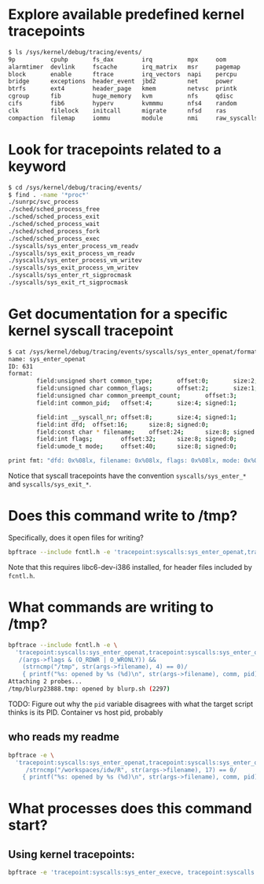 # Explore available predefined kernel tracepoints

```bash
$ ls /sys/kernel/debug/tracing/events/       
9p          cpuhp       fs_dax        irq          mpx     oom           rcu     sunrpc    vsyscall
alarmtimer  devlink     fscache       irq_matrix   msr     pagemap       rseq    swiotlb   workqueue
block       enable      ftrace        irq_vectors  napi    percpu        rtc     syscalls  writeback
bridge      exceptions  header_event  jbd2         net     power         sched   task      x86_fpu
btrfs       ext4        header_page   kmem         netvsc  printk        scsi    tcp       xdp
cgroup      fib         huge_memory   kvm          nfs     qdisc         sctp    timer     xfs
cifs        fib6        hyperv        kvmmmu       nfs4    random        signal  tlb       xfs_scrub
clk         filelock    initcall      migrate      nfsd    ras           skb     udp
compaction  filemap     iommu         module       nmi     raw_syscalls  sock    vmscan
```

# Look for tracepoints related to a keyword

```bash
$ cd /sys/kernel/debug/tracing/events/
$ find . -name '*proc*'
./sunrpc/svc_process
./sched/sched_process_free
./sched/sched_process_exit
./sched/sched_process_wait
./sched/sched_process_fork
./sched/sched_process_exec
./syscalls/sys_enter_process_vm_readv
./syscalls/sys_exit_process_vm_readv
./syscalls/sys_enter_process_vm_writev
./syscalls/sys_exit_process_vm_writev
./syscalls/sys_enter_rt_sigprocmask
./syscalls/sys_exit_rt_sigprocmask
```

# Get documentation for a specific kernel syscall tracepoint

```bash
$ cat /sys/kernel/debug/tracing/events/syscalls/sys_enter_openat/format 
name: sys_enter_openat
ID: 631
format:
        field:unsigned short common_type;       offset:0;       size:2; signed:0;
        field:unsigned char common_flags;       offset:2;       size:1; signed:0;
        field:unsigned char common_preempt_count;       offset:3;       size:1; signed:0;
        field:int common_pid;   offset:4;       size:4; signed:1;

        field:int __syscall_nr; offset:8;       size:4; signed:1;
        field:int dfd;  offset:16;      size:8; signed:0;
        field:const char * filename;    offset:24;      size:8; signed:0;
        field:int flags;        offset:32;      size:8; signed:0;
        field:umode_t mode;     offset:40;      size:8; signed:0;

print fmt: "dfd: 0x%08lx, filename: 0x%08lx, flags: 0x%08lx, mode: 0x%08lx", ((unsigned long)(REC->dfd)), ((unsigned long)(REC->filename)), ((unsigned long)(REC->flags)), ((unsigned long)(REC->mode))
```

Notice that syscall tracepoints have the convention `syscalls/sys_enter_*` and `syscalls/sys_exit_*`.

# Does this command write to /tmp?

Specifically, does it open files for writing?

```bash
bpftrace --include fcntl.h -e 'tracepoint:syscalls:sys_enter_openat,tracepoint:syscalls:sys_enter_open /(args->flags & (O_RDWR | O_WRONLY)) && (strncmp("/tmp", str(args->filename), 4) == 0)/ { @files[str(args->filename)] = count() }' -c 'sh ./blurp.sh'
```

Note that this requires libc6-dev-i386 installed, for header files included by `fcntl.h`.

# What commands are writing to /tmp?

```bash
bpftrace --include fcntl.h -e \
  'tracepoint:syscalls:sys_enter_openat,tracepoint:syscalls:sys_enter_open
   /(args->flags & (O_RDWR | O_WRONLY)) &&
    (strncmp("/tmp", str(args->filename), 4) == 0)/
    { printf("%s: opened by %s (%d)\n", str(args->filename), comm, pid) }' 
Attaching 2 probes...
/tmp/blurp23888.tmp: opened by blurp.sh (2297)
```

TODO: Figure out why the `pid` variable disagrees with what the target script thinks is its PID. 
Container vs host pid, probably

## who reads my readme

```bash
bpftrace -e \
  'tracepoint:syscalls:sys_enter_openat,tracepoint:syscalls:sys_enter_open
     /strncmp("/workspaces/idw/R", str(args->filename), 17) == 0/
    { printf("%s: opened by %s (%d)\n", str(args->filename), comm, pid); }'
```

# What processes does this command start?

## Using kernel tracepoints:

```bash
bpftrace -e 'tracepoint:syscalls:sys_enter_execve, tracepoint:syscalls:sys_enter_execveat { printf("%s: %s exec: %s\n", probe, comm, str(args->filename)); join(args->argv); }' -c 'sh ./blurp.sh'
```



